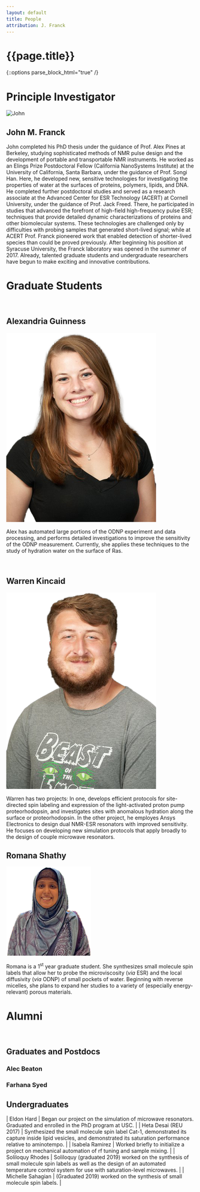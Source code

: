 ```yaml
---
layout: default
title: People
attribution: J. Franck
---
```

# {{page.title}}

{::options parse_block_html="true" /}
# Principle Investigator

<div class="mugshot">

![John](assets/JFgreytie_nobg.png)

## John M. Franck

John completed his PhD thesis under the guidance of
Prof. Alex Pines at Berkeley, studying sophisticated
methods of NMR pulse design and the development of
portable and transportable NMR instruments.
He worked as an Elings Prize Postdoctoral Fellow
(California NanoSystems Institute)
at the University of California, Santa Barbara,
under the guidance of Prof. Songi Han.
Here, he developed new, sensitive technologies for investigating
the properties of water at the surfaces of proteins,
polymers, lipids, and DNA.
He completed further postdoctoral studies and served as a
research associate at the Advanced Center for ESR
Technology (ACERT) at Cornell University,
under the guidance of Prof. Jack Freed.
There, he participated in studies that advanced the
forefront of high-field high-frequency pulse ESR;
techniques that provide detailed dynamic
characterizations of proteins and other biomolecular
systems.
These technologies are challenged only by difficulties
with probing samples that generated short-lived signal;
while at ACERT Prof. Franck pioneered
work that enabled detection of shorter-lived species than could
be proved previously.
After beginning his position at Syracuse University,
the Franck laboratory was opened in the summer of 2017.
Already, talented graduate students and undergraduate
researchers have begun to make exciting and innovative contributions.

<!-- click to continue is here: https://stackoverflow.com/questions/28334540/truncate-text-in-html-with-link-to-show-more-less-and-keep-elements-inside-->

</div>

# Graduate Students

&nbsp;

<div class="mugshot">

## Alexandria Guinness

![Alex Guinness](assets/alex_photo.png)

Alex has automated large portions of the ODNP experiment and data
processing,
and performs detailed investigations to improve the sensitivity of the
ODNP measurement.
Currently, she applies these techniques to the study of hydration
water on the surface of Ras.

&nbsp;
&nbsp;

</div>

<div class="mugshot">

## Warren Kincaid

![Warren Kincaid](assets/warren_photo.png)

Warren has two projects:
In one, develops efficient protocols for site-directed spin labeling and
expression of the light-activated proton pump proteorhodopsin,
and investigates sites with anomalous hydration along the surface
or proteorhodopsin.
In the other project, he employes Ansys Electronics
to design dual NMR-ESR resonators with improved sensitivity.
He focuses on developing new simulation protocols that apply
broadly to the design of couple microwave resonators.

</div>

<div class="mugshot">

## Romana Shathy

![Romana Shathy](assets/romana_photo_top.png)

Romana is a 1<sup>st</sup> year graduate student.
She synthesizes small molecule spin labels that allow her to probe the
microviscosity (*via* ESR)
and the local diffusivity (*via* ODNP) of small pockets of water.
Beginning with reverse micelles, she plans to expand her studies to
a variety of (especially energy-relevant) porous materials.

</div>

# Alumni

&nbsp; <!-- seems to be required to not gobble up next header -->

## Graduates and Postdocs 

### Alec Beaton

### Farhana Syed

## Undergraduates

| Eldon Hard | Began our project on the simulation of microwave resonators.  Graduated and enrolled in the PhD program at USC. |
| Heta Desai (REU 2017) | Synthesized the small molecule spin label Cat-1, demonstrated its capture inside lipid vesicles, and demonstrated its saturation performance relative to aminotempo. |
| Isabela Ramirez       |  Worked briefly to initialize a project on mechanical automation of rf tuning and sample mixing. |
| Soliloquy Rhodes | Soliloquy (graduated 2019) worked on the synthesis of small molecule spin labels as well as the design of an automated temperature control system for use with saturation-level microwaves. |
| Michelle Sahagian | (Graduated 2019) worked on the synthesis of small molecule spin labels. |
